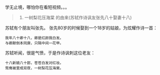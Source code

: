 学无止境，哪怕你在看短视频。。。

> 1. 一树梨花压海棠 的由来(苏轼作诗讽友张先八十娶妻十八)

苏轼有个朋友叫张先。
张先80岁的时候娶到一个18岁的姑娘，为炫耀作诗一首：

```
我年八十卿十八，卿是红颜我白发。
与卿颠倒本同庚，只隔中间一花甲。
```   

苏轼听闻，很是气愤，于是作诗讽刺这位老友：

```
十八新娘八十郎，苍苍白发对红妆。
鸳鸯被里成双夜，一树梨花压海棠。
```



